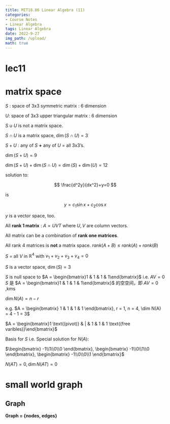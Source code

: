 ```yaml
---
title: MIT18.06 Linear Algebra (11)
categories:
- Course Notes
- Linear Algebra
tags: Linear Algebra
date: 2022-9-27
img_path: /upload/
math: true
---
```


# lec11

# matrix space

$S$ : space of 3x3 symmetric matrix : 6 dimension

$U$: space of 3x3 upper triangular matrix : 6 dimension

$S\cup U$ is not a matrix space.

$S\cap U$ is a matrix space, $\dim(S\cap U)=3$

$S+U$ : any of $S$ **+** any of $U$ = all 3x3’s.

$\dim(S+U)=9$

$\dim(S + U) + \dim(S \cap U) = \dim(S) + \dim(U) = 12$

solution to:

$$
\frac{d^2y}{dx^2}+y=0
$$

is

$$
y=c_1\sin x+c_2\cos x
$$

$y$ is a vector space, too.

All **rank 1 matrix** : $A=UVT$ where $U,V$ are column vectors.

All matrix can be a combination of **rank one matrices**.

All rank 4 matrices is **not** a matrix space.  $rank(A + B) \le rank(A) + rank(B)$

$S$ = all $V$ in $\mathbb{R}^4$ with $v_1+v_2 + v_3 + v_4 = 0$

$S$ is a vector space, $\dim(S) = 3$

$S$ is null space to $A = \begin{bmatrix}1 & 1 & 1 & 1\end{bmatrix}$ i.e. $AV = 0$ $S$ 是 $A = \begin{bmatrix}1 & 1 & 1 & 1\end{bmatrix}$ 的空空间，即 $AV = 0$ ,kms

$\dim N(A) = n − r$

e.g. $A = \begin{bmatrix} 1 & 1 & 1 & 1 \end{bmatrix}, r = 1, n = 4, \dim N(A) = 4 - 1 = 3$

$A = \begin{bmatrix}1 \text{(pivot)} & | & 1 & 1 & 1 \text{(free varibles)}\end{bmatrix}$

Basis for $S$ i.e. Special solution for $N(A)$:

$\begin{bmatrix}  -1\\1\\0\\0 \end{bmatrix}, \begin{bmatrix}  -1\\0\\1\\0 \end{bmatrix}, \begin{bmatrix}  -1\\0\\0\\1 \end{bmatrix}$

$N(AT)={0}, \dim N(AT) =0$

# small world graph

## Graph

**Graph = {nodes, edges}**